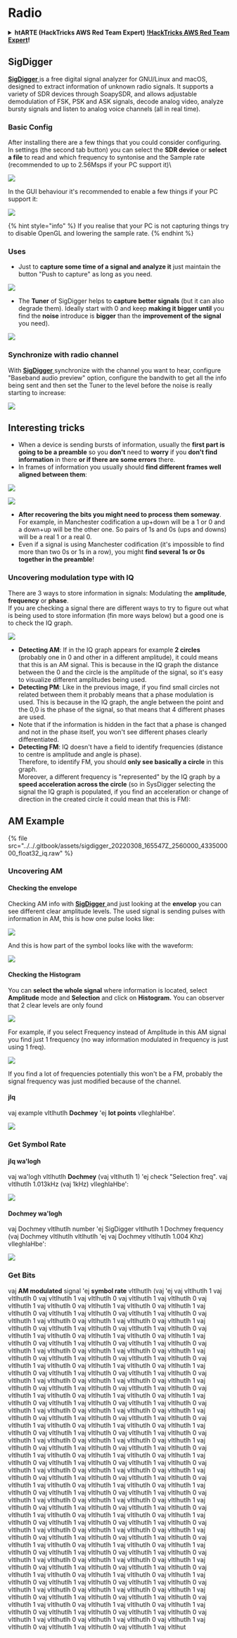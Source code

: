 # Radio

<details>

<summary><strong>htARTE (HackTricks AWS Red Team Expert)</strong> <a href="https://training.hacktricks.xyz/courses/arte"><strong>!HackTricks AWS Red Team Expert</strong></a><strong>!</strong></summary>

Other ways to support HackTricks:

* If you want to see your **company advertised in HackTricks** or **download HackTricks in PDF** Check the [**SUBSCRIPTION PLANS**](https://github.com/sponsors/carlospolop)!
* Get the [**official PEASS & HackTricks swag**](https://peass.creator-spring.com)
* Discover [**The PEASS Family**](https://opensea.io/collection/the-peass-family), our collection of exclusive [**NFTs**](https://opensea.io/collection/the-peass-family)
* **Join the** 💬 [**Discord group**](https://discord.gg/hRep4RUj7f) or the [**telegram group**](https://t.me/peass) or **follow** us on **Twitter** 🐦 [**@carlospolopm**](https://twitter.com/hacktricks_live)**.**
* **Share your hacking tricks by submitting PRs to the** [**HackTricks**](https://github.com/carlospolop/hacktricks) and [**HackTricks Cloud**](https://github.com/carlospolop/hacktricks-cloud) github repos.

</details>

## SigDigger

[**SigDigger** ](https://github.com/BatchDrake/SigDigger)is a free digital signal analyzer for GNU/Linux and macOS, designed to extract information of unknown radio signals. It supports a variety of SDR devices through SoapySDR, and allows adjustable demodulation of FSK, PSK and ASK signals, decode analog video, analyze bursty signals and listen to analog voice channels (all in real time).

### Basic Config

After installing there are a few things that you could consider configuring.\
In settings (the second tab button) you can select the **SDR device** or **select a file** to read and which frequency to syntonise and the Sample rate (recommended to up to 2.56Msps if your PC support it)\\

![](<../../.gitbook/assets/image (655) (1).png>)

In the GUI behaviour it's recommended to enable a few things if your PC support it:

![](<../../.gitbook/assets/image (465) (2).png>)

{% hint style="info" %}
If you realise that your PC is not capturing things try to disable OpenGL and lowering the sample rate.
{% endhint %}

### Uses

* Just to **capture some time of a signal and analyze it** just maintain the button "Push to capture" as long as you need.

![](<../../.gitbook/assets/image (631).png>)

* The **Tuner** of SigDigger helps to **capture better signals** (but it can also degrade them). Ideally start with 0 and keep **making it bigger until** you find the **noise** introduce is **bigger** than the **improvement of the signal** you need).

![](<../../.gitbook/assets/image (658).png>)

### Synchronize with radio channel

With [**SigDigger** ](https://github.com/BatchDrake/SigDigger)synchronize with the channel you want to hear, configure "Baseband audio preview" option, configure the bandwith to get all the info being sent and then set the Tuner to the level before the noise is really starting to increase:

![](<../../.gitbook/assets/image (389).png>)

## Interesting tricks

* When a device is sending bursts of information, usually the **first part is going to be a preamble** so you **don't** need to **worry** if you **don't find information** in there **or if there are some errors** there.
* In frames of information you usually should **find different frames well aligned between them**:

![](<../../.gitbook/assets/image (660) (1).png>)

![](<../../.gitbook/assets/image (652) (1) (1).png>)

* **After recovering the bits you might need to process them someway**. For example, in Manchester codification a up+down will be a 1 or 0 and a down+up will be the other one. So pairs of 1s and 0s (ups and downs) will be a real 1 or a real 0.
* Even if a signal is using Manchester codification (it's impossible to find more than two 0s or 1s in a row), you might **find several 1s or 0s together in the preamble**!

### Uncovering modulation type with IQ

There are 3 ways to store information in signals: Modulating the **amplitude**, **frequency** or **phase**.\
If you are checking a signal there are different ways to try to figure out what is being used to store information (fin more ways below) but a good one is to check the IQ graph.

![](<../../.gitbook/assets/image (630).png>)

* **Detecting AM**: If in the IQ graph appears for example **2 circles** (probably one in 0 and other in a different amplitude), it could means that this is an AM signal. This is because in the IQ graph the distance between the 0 and the circle is the amplitude of the signal, so it's easy to visualize different amplitudes being used.
* **Detecting PM**: Like in the previous image, if you find small circles not related between them it probably means that a phase modulation is used. This is because in the IQ graph, the angle between the point and the 0,0 is the phase of the signal, so that means that 4 different phases are used.
* Note that if the information is hidden in the fact that a phase is changed and not in the phase itself, you won't see different phases clearly differentiated.
* **Detecting FM**: IQ doesn't have a field to identify frequencies (distance to centre is amplitude and angle is phase).\
Therefore, to identify FM, you should **only see basically a circle** in this graph.\
Moreover, a different frequency is "represented" by the IQ graph by a **speed acceleration across the circle** (so in SysDigger selecting the signal the IQ graph is populated, if you find an acceleration or change of direction in the created circle it could mean that this is FM):

## AM Example

{% file src="../../.gitbook/assets/sigdigger_20220308_165547Z_2560000_433500000_float32_iq.raw" %}

### Uncovering AM

#### Checking the envelope

Checking AM info with [**SigDigger** ](https://github.com/BatchDrake/SigDigger)and just looking at the **envelop** you can see different clear amplitude levels. The used signal is sending pulses with information in AM, this is how one pulse looks like:

![](<../../.gitbook/assets/image (636).png>)

And this is how part of the symbol looks like with the waveform:

![](<../../.gitbook/assets/image (650) (1).png>)

#### Checking the Histogram

You can **select the whole signal** where information is located, select **Amplitude** mode and **Selection** and click on **Histogram.** You can observer that 2 clear levels are only found

![](<../../.gitbook/assets/image (647) (1) (1).png>)

For example, if you select Frequency instead of Amplitude in this AM signal you find just 1 frequency (no way information modulated in frequency is just using 1 freq).

![](<../../.gitbook/assets/image (637) (1) (1).png>)

If you find a lot of frequencies potentially this won't be a FM, probably the signal frequency was just modified because of the channel.
#### jIq

vaj example vItlhutlh **Dochmey** 'ej **lot points** vIleghlaHbe'.

![](<../../.gitbook/assets/image (640).png>)

### Get Symbol Rate

#### jIq wa'logh

vaj wa'logh vItlhutlh **Dochmey** (vaj vItlhutlh 1) 'ej check "Selection freq". vaj vItlhutlh 1.013kHz (vaj 1kHz) vIleghlaHbe':

![](<../../.gitbook/assets/image (638) (1).png>)

#### Dochmey wa'logh

vaj Dochmey vItlhutlh number 'ej SigDigger vItlhutlh 1 Dochmey frequency (vaj Dochmey vItlhutlh vItlhutlh 'ej vaj Dochmey vItlhutlh 1.004 Khz) vIleghlaHbe':

![](<../../.gitbook/assets/image (635).png>)

### Get Bits

vaj **AM modulated** signal 'ej **symbol rate** vItlhutlh (vaj 'ej vaj vItlhutlh 1 vaj vItlhutlh 0 vaj vItlhutlh 1 vaj vItlhutlh 0 vaj vItlhutlh 1 vaj vItlhutlh 0 vaj vItlhutlh 1 vaj vItlhutlh 0 vaj vItlhutlh 1 vaj vItlhutlh 0 vaj vItlhutlh 1 vaj vItlhutlh 0 vaj vItlhutlh 1 vaj vItlhutlh 0 vaj vItlhutlh 1 vaj vItlhutlh 0 vaj vItlhutlh 1 vaj vItlhutlh 0 vaj vItlhutlh 1 vaj vItlhutlh 0 vaj vItlhutlh 1 vaj vItlhutlh 0 vaj vItlhutlh 1 vaj vItlhutlh 0 vaj vItlhutlh 1 vaj vItlhutlh 0 vaj vItlhutlh 1 vaj vItlhutlh 0 vaj vItlhutlh 1 vaj vItlhutlh 0 vaj vItlhutlh 1 vaj vItlhutlh 0 vaj vItlhutlh 1 vaj vItlhutlh 0 vaj vItlhutlh 1 vaj vItlhutlh 0 vaj vItlhutlh 1 vaj vItlhutlh 0 vaj vItlhutlh 1 vaj vItlhutlh 0 vaj vItlhutlh 1 vaj vItlhutlh 0 vaj vItlhutlh 1 vaj vItlhutlh 0 vaj vItlhutlh 1 vaj vItlhutlh 0 vaj vItlhutlh 1 vaj vItlhutlh 0 vaj vItlhutlh 1 vaj vItlhutlh 0 vaj vItlhutlh 1 vaj vItlhutlh 0 vaj vItlhutlh 1 vaj vItlhutlh 0 vaj vItlhutlh 1 vaj vItlhutlh 0 vaj vItlhutlh 1 vaj vItlhutlh 0 vaj vItlhutlh 1 vaj vItlhutlh 0 vaj vItlhutlh 1 vaj vItlhutlh 0 vaj vItlhutlh 1 vaj vItlhutlh 0 vaj vItlhutlh 1 vaj vItlhutlh 0 vaj vItlhutlh 1 vaj vItlhutlh 0 vaj vItlhutlh 1 vaj vItlhutlh 0 vaj vItlhutlh 1 vaj vItlhutlh 0 vaj vItlhutlh 1 vaj vItlhutlh 0 vaj vItlhutlh 1 vaj vItlhutlh 0 vaj vItlhutlh 1 vaj vItlhutlh 0 vaj vItlhutlh 1 vaj vItlhutlh 0 vaj vItlhutlh 1 vaj vItlhutlh 0 vaj vItlhutlh 1 vaj vItlhutlh 0 vaj vItlhutlh 1 vaj vItlhutlh 0 vaj vItlhutlh 1 vaj vItlhutlh 0 vaj vItlhutlh 1 vaj vItlhutlh 0 vaj vItlhutlh 1 vaj vItlhutlh 0 vaj vItlhutlh 1 vaj vItlhutlh 0 vaj vItlhutlh 1 vaj vItlhutlh 0 vaj vItlhutlh 1 vaj vItlhutlh 0 vaj vItlhutlh 1 vaj vItlhutlh 0 vaj vItlhutlh 1 vaj vItlhutlh 0 vaj vItlhutlh 1 vaj vItlhutlh 0 vaj vItlhutlh 1 vaj vItlhutlh 0 vaj vItlhutlh 1 vaj vItlhutlh 0 vaj vItlhutlh 1 vaj vItlhutlh 0 vaj vItlhutlh 1 vaj vItlhutlh 0 vaj vItlhutlh 1 vaj vItlhutlh 0 vaj vItlhutlh 1 vaj vItlhutlh 0 vaj vItlhutlh 1 vaj vItlhutlh 0 vaj vItlhutlh 1 vaj vItlhutlh 0 vaj vItlhutlh 1 vaj vItlhutlh 0 vaj vItlhutlh 1 vaj vItlhutlh 0 vaj vItlhutlh 1 vaj vItlhutlh 0 vaj vItlhutlh 1 vaj vItlhutlh 0 vaj vItlhutlh 1 vaj vItlhutlh 0 vaj vItlhutlh 1 vaj vItlhutlh 0 vaj vItlhutlh 1 vaj vItlhutlh 0 vaj vItlhutlh 1 vaj vItlhutlh 0 vaj vItlhutlh 1 vaj vItlhutlh 0 vaj vItlhutlh 1 vaj vItlhutlh 0 vaj vItlhutlh 1 vaj vItlhutlh 0 vaj vItlhutlh 1 vaj vItlhutlh 0 vaj vItlhutlh 1 vaj vItlhutlh 0 vaj vItlhutlh 1 vaj vItlhutlh 0 vaj vItlhutlh 1 vaj vItlhutlh 0 vaj vItlhutlh 1 vaj vItlhutlh 0 vaj vItlhutlh 1 vaj vItlhutlh 0 vaj vItlhutlh 1 vaj vItlhutlh 0 vaj vItlhutlh 1 vaj vItlhutlh 0 vaj vItlhutlh 1 vaj vItlhutlh 0 vaj vItlhutlh 1 vaj vItlhutlh 0 vaj vItlhutlh 1 vaj vItlhutlh 0 vaj vItlhutlh 1 vaj vItlhutlh 0 vaj vItlhutlh 1 vaj vItlhutlh 0 vaj vItlhutlh 1 vaj vItlhutlh 0 vaj vItlhutlh 1 vaj vItlhutlh 0 vaj vItlhutlh 1 vaj vItlhutlh 0 vaj vItlhutlh 1 vaj vItlhutlh 0 vaj vItlhutlh 1 vaj vItlhutlh 0 vaj vItlhutlh 1 vaj vItlhutlh 0 vaj vItlhutlh 1 vaj vItlhutlh 0 vaj vItlhutlh 1 vaj vItlhutlh 0 vaj vItlhutlh 1 vaj vItlhutlh 0 vaj vItlhutlh 1 vaj vItlhutlh 0 vaj vItlhutlh 1 vaj vItlhutlh 0 vaj vItlhutlh 1 vaj vItlhutlh 0 vaj vItlhutlh 1 vaj vItlhutlh 0 vaj vItlhutlh 1 vaj vItlhutlh 0 vaj vItlhutlh 1 vaj vItlhutlh 0 vaj vItlhutlh 1 vaj vItlhutlh 0 vaj vItlhutlh 1 vaj vItlhutlh 0 vaj vItlhutlh 1 vaj vItlhutlh 0 vaj vItlhutlh 1 vaj vItlhutlh 0 vaj vItlhutlh 1 vaj vItlhutlh 0 vaj vItlhutlh 1 vaj vItlhutlh 0 vaj vItlhutlh 1 vaj vItlhutlh 0 vaj vItlhutlh 1 vaj vItlhutlh 0 vaj vItlhutlh 1 vaj vItlhutlh 0 vaj vItlhutlh 1 vaj vItlhutlh 0 vaj vItlhutlh 1 vaj vItlhutlh 0 vaj vItlhutlh 1 vaj vItlhutlh 0 vaj vItlhutlh 1 vaj vItlhutlh 0 vaj vItlhutlh 1 vaj vItlhut
